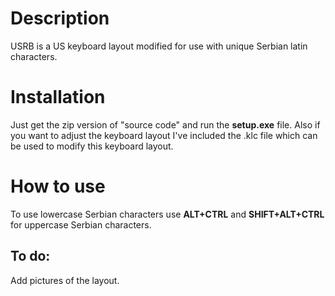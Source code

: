 # Description
USRB is a US keyboard layout modified for use with unique Serbian latin characters.

# Installation
Just get the zip version of "source code" and run the **setup.exe** file.
Also if you want to adjust the keyboard layout I've included the .klc file which can be used to modify this keyboard layout.

# How to use
To use lowercase Serbian characters use **ALT+CTRL** and **SHIFT+ALT+CTRL** for uppercase Serbian characters.

## To do:
Add pictures of the layout.
